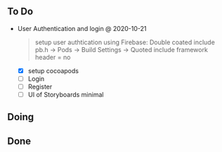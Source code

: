 ## To Do

- User Authentication and login
    @ 2020-10-21
    > setup user authtication using Firebase: Double coated include pb.h -> Pods -> Build Settings -> Quoted include framework header  = no
    * [x] setup cocoapods
    * [ ] Login
    * [ ] Register
    * [ ] UI of Storyboards minimal

## Doing


## Done

